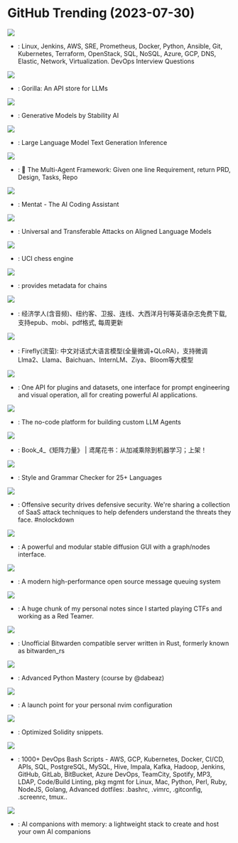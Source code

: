 # GitHub Trending (2023-07-30)

![](https://img.shields.io/badge/Python-New%20304-green?style=flat-square&logo=appveyor)
- [](https://github.comundefined): Linux, Jenkins, AWS, SRE, Prometheus, Docker, Python, Ansible, Git, Kubernetes, Terraform, OpenStack, SQL, NoSQL, Azure, GCP, DNS, Elastic, Network, Virtualization. DevOps Interview Questions

![](https://img.shields.io/badge/Python-New%20164-green?style=flat-square&logo=appveyor)
- [](https://github.comundefined): Gorilla: An API store for LLMs

![](https://img.shields.io/badge/Python-New%20972-green?style=flat-square&logo=appveyor)
- [](https://github.comundefined): Generative Models by Stability AI

![](https://img.shields.io/badge/Python-New%20113-green?style=flat-square&logo=appveyor)
- [](https://github.comundefined): Large Language Model Text Generation Inference

![](https://img.shields.io/badge/Python-New%20238-green?style=flat-square&logo=appveyor)
- [](https://github.comundefined): 🌟 The Multi-Agent Framework: Given one line Requirement, return PRD, Design, Tasks, Repo

![](https://img.shields.io/badge/Python-New%2063-green?style=flat-square&logo=appveyor)
- [](https://github.comundefined): Mentat - The AI Coding Assistant

![](https://img.shields.io/badge/Python-New%20164-green?style=flat-square&logo=appveyor)
- [](https://github.comundefined): Universal and Transferable Attacks on Aligned Language Models

![](https://img.shields.io/badge/C%2B%2B-New%2010-green?style=flat-square&logo=appveyor)
- [](https://github.comundefined): UCI chess engine

![](https://img.shields.io/badge/Kotlin-New%2012-green?style=flat-square&logo=appveyor)
- [](https://github.comundefined): provides metadata for chains

![](https://img.shields.io/badge/CSS-New%20145-green?style=flat-square&logo=appveyor)
- [](https://github.comundefined): 经济学人(含音频)、纽约客、卫报、连线、大西洋月刊等英语杂志免费下载,支持epub、mobi、pdf格式, 每周更新

![](https://img.shields.io/badge/Python-New%2011-green?style=flat-square&logo=appveyor)
- [](https://github.comundefined): Firefly(流萤): 中文对话式大语言模型(全量微调+QLoRA)，支持微调Llma2、Llama、Baichuan、InternLM、Ziya、Bloom等大模型

![](https://img.shields.io/badge/TypeScript-New%2076-green?style=flat-square&logo=appveyor)
- [](https://github.comundefined): One API for plugins and datasets, one interface for prompt engineering and visual operation, all for creating powerful AI applications.

![](https://img.shields.io/badge/TypeScript-New%2022-green?style=flat-square&logo=appveyor)
- [](https://github.comundefined): The no-code platform for building custom LLM Agents

![](https://img.shields.io/badge/Python-New%2077-green?style=flat-square&logo=appveyor)
- [](https://github.comundefined): Book_4_《矩阵力量》 | 鸢尾花书：从加减乘除到机器学习；上架！

![](https://img.shields.io/badge/Java-New%2094-green?style=flat-square&logo=appveyor)
- [](https://github.comundefined): Style and Grammar Checker for 25+ Languages

![](https://img.shields.io/badge/none-New%2057-green?style=flat-square&logo=appveyor)
- [](https://github.comundefined): Offensive security drives defensive security. We're sharing a collection of SaaS attack techniques to help defenders understand the threats they face. #nolockdown

![](https://img.shields.io/badge/Python-New%20194-green?style=flat-square&logo=appveyor)
- [](https://github.comundefined): A powerful and modular stable diffusion GUI with a graph/nodes interface.

![](https://img.shields.io/badge/C%2B%2B-New%20341-green?style=flat-square&logo=appveyor)
- [](https://github.comundefined): A modern high-performance open source message queuing system

![](https://img.shields.io/badge/none-New%20160-green?style=flat-square&logo=appveyor)
- [](https://github.comundefined): A huge chunk of my personal notes since I started playing CTFs and working as a Red Teamer.

![](https://img.shields.io/badge/Rust-New%2057-green?style=flat-square&logo=appveyor)
- [](https://github.comundefined): Unofficial Bitwarden compatible server written in Rust, formerly known as bitwarden_rs

![](https://img.shields.io/badge/Python-New%20130-green?style=flat-square&logo=appveyor)
- [](https://github.comundefined): Advanced Python Mastery (course by @dabeaz)

![](https://img.shields.io/badge/Lua-New%2027-green?style=flat-square&logo=appveyor)
- [](https://github.comundefined): A launch point for your personal nvim configuration

![](https://img.shields.io/badge/Solidity-New%2011-green?style=flat-square&logo=appveyor)
- [](https://github.comundefined): Optimized Solidity snippets.

![](https://img.shields.io/badge/Shell-New%2025-green?style=flat-square&logo=appveyor)
- [](https://github.comundefined): 1000+ DevOps Bash Scripts - AWS, GCP, Kubernetes, Docker, CI/CD, APIs, SQL, PostgreSQL, MySQL, Hive, Impala, Kafka, Hadoop, Jenkins, GitHub, GitLab, BitBucket, Azure DevOps, TeamCity, Spotify, MP3, LDAP, Code/Build Linting, pkg mgmt for Linux, Mac, Python, Perl, Ruby, NodeJS, Golang, Advanced dotfiles: .bashrc, .vimrc, .gitconfig, .screenrc, tmux..

![](https://img.shields.io/badge/TypeScript-New%20119-green?style=flat-square&logo=appveyor)
- [](https://github.comundefined): AI companions with memory: a lightweight stack to create and host your own AI companions

